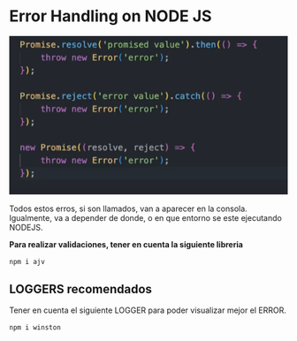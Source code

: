 # Error Handling on NODE JS

![alt text](image.png)

Todos estos erros, si son llamados, van a aparecer en la consola. Igualmente, va a depender de donde, o en que entorno se este ejecutando NODEJS.

**Para realizar validaciones, tener en cuenta la siguiente libreria**

```bash
npm i ajv
```

## LOGGERS recomendados

Tener en cuenta el siguiente LOGGER para poder visualizar mejor el ERROR.

```bash
npm i winston
```